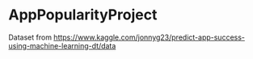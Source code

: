 # AppPopularityProject
Dataset from https://www.kaggle.com/jonnyg23/predict-app-success-using-machine-learning-dt/data
